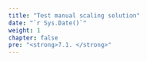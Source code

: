 ```yaml
---
title: "Test manual scaling solution"
date: "`r Sys.Date()`"
weight: 1
chapter: false
pre: "<strong>7.1. </strong>"
---
```

